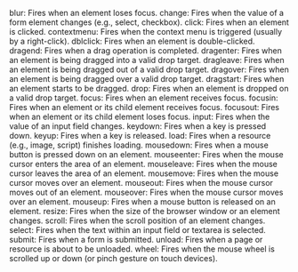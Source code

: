 blur:         Fires when an element loses focus.
change:       Fires when the value of a form element changes (e.g., select, checkbox).
click:        Fires when an element is clicked.
contextmenu:  Fires when the context menu is triggered (usually by a right-click).
dblclick:     Fires when an element is double-clicked.
dragend:      Fires when a drag operation is completed.
dragenter:    Fires when an element is being dragged into a valid drop target.
dragleave:    Fires when an element is being dragged out of a valid drop target.
dragover:     Fires when an element is being dragged over a valid drop target.
dragstart:    Fires when an element starts to be dragged.
drop:         Fires when an element is dropped on a valid drop target.
focus:        Fires when an element receives focus.
focusin:      Fires when an element or its child element receives focus.
focusout:     Fires when an element or its child element loses focus.
input:        Fires when the value of an input field changes.
keydown:      Fires when a key is pressed down.
keyup:        Fires when a key is released.
load:         Fires when a resource (e.g., image, script) finishes loading.
mousedown:    Fires when a mouse button is pressed down on an element.
mouseenter:   Fires when the mouse cursor enters the area of an element.
mouseleave:   Fires when the mouse cursor leaves the area of an element.
mousemove:    Fires when the mouse cursor moves over an element.
mouseout:     Fires when the mouse cursor moves out of an element.
mouseover:    Fires when the mouse cursor moves over an element.
mouseup:      Fires when a mouse button is released on an element.
resize:       Fires when the size of the browser window or an element changes.
scroll:       Fires when the scroll position of an element changes.
select:       Fires when the text within an input field or textarea is selected.
submit:       Fires when a form is submitted.
unload:       Fires when a page or resource is about to be unloaded.
wheel:        Fires when the mouse wheel is scrolled up or down (or pinch gesture on touch devices).